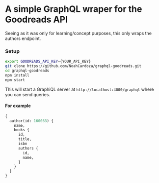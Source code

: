# A simple GraphQL wraper for the Goodreads API

Seeing as it was only for learning/concept purposes, this only wraps the authors endpoint.

### Setup

```bash
export GOODREADS_API_KEY={YOUR_API_KEY}
git clone https://github.com/NoahCardoza/graphql-goodreads.git
cd graphql-goodreads
npm install
npm start
```

This will start a GraphiQL server at `http://localhost:4000/graphql` where you can send queries.

#### For example
```graphql
{
  author(id: 160033) {
    name,
    books {
      id,
      title,
      isbn
      authors {
        id,
        name,
      }
    }
  }
}

```
